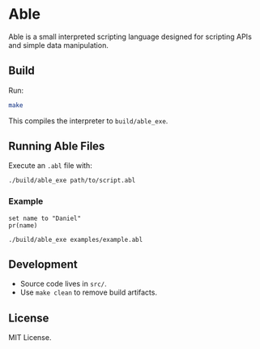 # Able

Able is a small interpreted scripting language designed for scripting APIs and simple data manipulation.

## Build

Run:

```sh
make
```

This compiles the interpreter to `build/able_exe`.

## Running Able Files

Execute an `.abl` file with:

```sh
./build/able_exe path/to/script.abl
```

### Example

```able
set name to "Daniel"
pr(name)
```

```
./build/able_exe examples/example.abl
```

## Development

- Source code lives in `src/`.
- Use `make clean` to remove build artifacts.

## License

MIT License.
